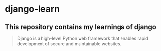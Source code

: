 # django-learn
## This repository contains my learnings of django

> Django is a high-level Python web framework that enables rapid development of secure and maintainable websites.

